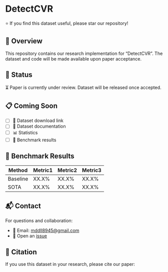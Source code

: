 # DetectCVR
⭐ If you find this dataset useful, please star our repository!

## 📖 Overview
This repository contains our research implementation for “DetectCVR”. The dataset and code will be made available upon paper acceptance.

## 🔄 Status
⏳ Paper is currently under review. Dataset will be released once accepted.

## 📋 Coming Soon
- [ ] 💾 Dataset download link
- [ ] 📝 Dataset documentation
- [ ] 📊 Statistics
- [ ] 📌 Benchmark results

## 🎯 Benchmark Results
| Method | Metric1 | Metric2 | Metric3 |
|--------|---------|---------|---------|
| Baseline| XX.X%   | XX.X%   | XX.X%   |
| SOTA    | XX.X%   | XX.X%   | XX.X%   |

## 📬 Contact
For questions and collaboration:
- 📮 Email: mddll8945@gmail.com
- 🔧 Open an [issue](../../issues/new)

## 📝 Citation
If you use this dataset in your research, please cite our paper:
```bibtex

